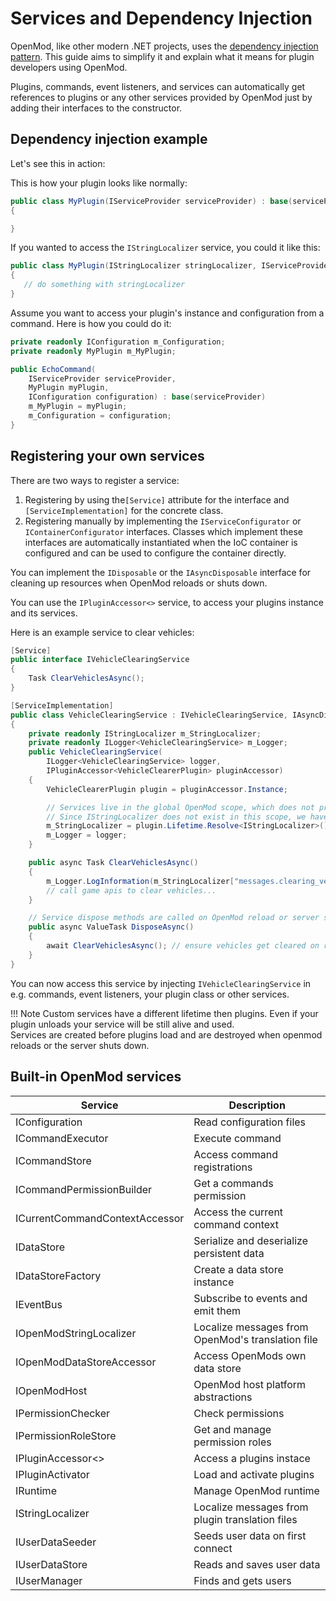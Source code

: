 # Services and Dependency Injection

OpenMod, like other modern .NET projects, uses the [dependency injection pattern](https://docs.microsoft.com/en-us/aspnet/core/fundamentals/dependency-injection). This guide aims to simplify it and explain what it means for plugin developers using OpenMod.

Plugins, commands, event listeners, and services can automatically get references to plugins or any other services provided by OpenMod just by adding their interfaces to the constructor. 


## Dependency injection example
Let's see this in action:

This is how your plugin looks like normally:
```cs
public class MyPlugin(IServiceProvider serviceProvider) : base(serviceProvider)
{

}
```

If you wanted to access the `IStringLocalizer` service, you could it like this:
```cs
public class MyPlugin(IStringLocalizer stringLocalizer, IServiceProvider serviceProvider) : base(serviceProvider)
{
   // do something with stringLocalizer
}
```

Assume you want to access your plugin's instance and configuration from a command. Here is how you could do it:
```c#
private readonly IConfiguration m_Configuration;
private readonly MyPlugin m_MyPlugin;

public EchoCommand(
    IServiceProvider serviceProvider, 
    MyPlugin myPlugin,
    IConfiguration configuration) : base(serviceProvider)
    m_MyPlugin = myPlugin;
    m_Configuration = configuration;
}
```

## Registering your own services
There are two ways to register a service:

1. Registering by using the`[Service]` attribute for the interface and `[ServiceImplementation]` for the concrete class.
2. Registering manually by implementing the `IServiceConfigurator` or `IContainerConfigurator` interfaces. Classes which implement these interfaces are automatically instantiated when the IoC container is configured and can be used to configure the container directly. 

You can implement the `IDisposable` or the `IAsyncDisposable` interface for cleaning up resources when OpenMod reloads or shuts down. 

You can use the `IPluginAccessor<>` service, to access your plugins instance and its services. 

Here is an example service to clear vehicles:
```c#
[Service]
public interface IVehicleClearingService
{
    Task ClearVehiclesAsync();
}

[ServiceImplementation]
public class VehicleClearingService : IVehicleClearingService, IAsyncDisposable
{
    private readonly IStringLocalizer m_StringLocalizer;
    private readonly ILogger<VehicleClearingService> m_Logger;
    public VehicleClearingService(
        ILogger<VehicleClearingService> logger, 
        IPluginAccessor<VehicleClearerPlugin> pluginAccessor)
    {
        VehicleClearerPlugin plugin = pluginAccessor.Instance;

        // Services live in the global OpenMod scope, which does not provide a IStringLocalizer.
        // Since IStringLocalizer does not exist in this scope, we have to use the plugins scope.
        m_StringLocalizer = plugin.Lifetime.Resolve<IStringLocalizer>();
        m_Logger = logger;
    }

    public async Task ClearVehiclesAsync() 
    {
        m_Logger.LogInformation(m_StringLocalizer["messages.clearing_vehicles"]); // translation is read from the plugins translation
        // call game apis to clear vehicles...
    }

    // Service dispose methods are called on OpenMod reload or server shutdown 
    public async ValueTask DisposeAsync()
    {
        await ClearVehiclesAsync(); // ensure vehicles get cleared on reload or shutdown
    }
}
```

You can now access this service by injecting `IVehicleClearingService` in e.g. commands, event listeners, your plugin class or other services. 

!!! Note
    Custom services have a different lifetime then plugins. Even if your plugin unloads your service will be still alive and used.    
    Services are created before plugins load and are destroyed when openmod reloads or the server shuts down.

## Built-in OpenMod services

| **Service**                                     | **Description**                                   |
|-------------------------------------------------|---------------------------------------------------|
| IConfiguration                                  | Read configuration files                          |
| ICommandExecutor                                | Execute command                                   |
| ICommandStore                                   | Access command registrations                      |
| ICommandPermissionBuilder                       | Get a commands permission                         |
| ICurrentCommandContextAccessor                  | Access the current command context                |
| IDataStore                                      | Serialize and deserialize persistent data         |
| IDataStoreFactory                               | Create a data store instance                      |
| IEventBus                                       | Subscribe to events and emit them                 |
| IOpenModStringLocalizer                         | Localize messages from OpenMod's translation file |
| IOpenModDataStoreAccessor                       | Access OpenMods own data store                    |
| IOpenModHost                                    | OpenMod host platform abstractions                | 
| IPermissionChecker                              | Check permissions                                 |
| IPermissionRoleStore                            | Get and manage permission roles                   |
| IPluginAccessor<>                               | Access a plugins instace                          |
| IPluginActivator                                | Load and activate plugins                         |
| IRuntime                                        | Manage OpenMod runtime                            |
| IStringLocalizer                                | Localize messages from plugin translation files   |
| IUserDataSeeder                                 | Seeds user data on first connect                  |
| IUserDataStore                                  | Reads and saves user data                         |
| IUserManager                                    | Finds and gets users                              |
